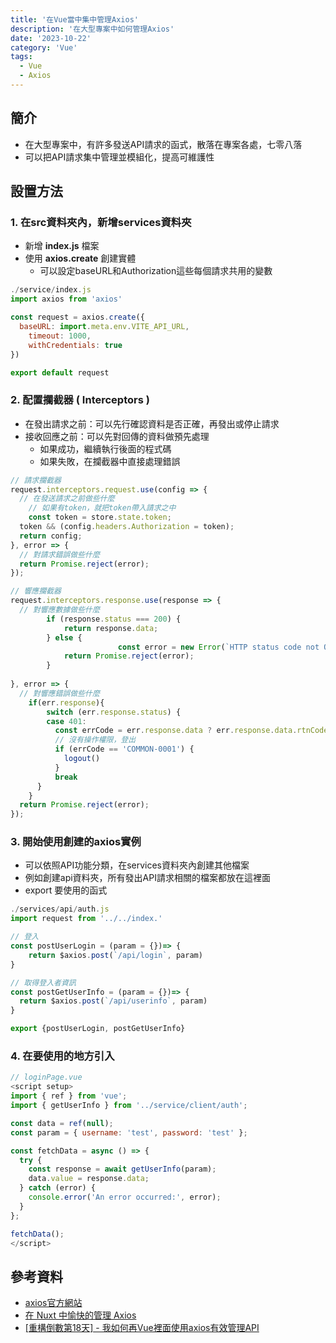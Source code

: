 ```yaml
---
title: '在Vue當中集中管理Axios'
description: '在大型專案中如何管理Axios'
date: '2023-10-22'
category: 'Vue'
tags:
  - Vue
  - Axios
---
```


## 簡介

- 在大型專案中，有許多發送API請求的函式，散落在專案各處，七零八落
- 可以把API請求集中管理並模組化，提高可維護性

## 設置方法

### 1. **在src資料夾內，新增services資料夾**
- 新增 **index.js** 檔案
- 使用 **axios.create** 創建實體
    - 可以設定baseURL和Authorization這些每個請求共用的變數

```jsx
./service/index.js
import axios from 'axios'

const request = axios.create({
  baseURL: import.meta.env.VITE_API_URL,
	timeout: 1000,
	withCredentials: true
})

export default request
```

### 2. **配置攔截器 ( Interceptors )**
- 在發出請求之前：可以先行確認資料是否正確，再發出或停止請求
- 接收回應之前：可以先對回傳的資料做預先處理
    - 如果成功，繼續執行後面的程式碼
    - 如果失敗，在攔截器中直接處理錯誤

```js
// 請求攔截器
request.interceptors.request.use(config => {
  // 在發送請求之前做些什麼
	// 如果有token，就把token帶入請求之中
	const token = store.state.token;        
  token && (config.headers.Authorization = token);
  return config;
}, error => {
  // 對請求錯誤做些什麼
  return Promise.reject(error);
});

// 響應攔截器
request.interceptors.response.use(response => {
  // 對響應數據做些什麼
		if (response.status === 200) {            
            return response.data;       
        } else {
						const error = new Error(`HTTP status code not OK: ${response.status}`);            
            return Promise.reject(error);        
        }
  
}, error => {
  // 對響應錯誤做些什麼
	if(err.response){
		switch (err.response.status) {
        case 401:
          const errCode = err.response.data ? err.response.data.rtnCode : ''
          // 沒有操作權限，登出
          if (errCode == 'COMMON-0001') {
            logout()
          }
          break
      }
	}
  return Promise.reject(error);
});
```

### 3. **開始使用創建的axios實例**
- 可以依照API功能分類，在services資料夾內創建其他檔案
- 例如創建api資料夾，所有發出API請求相關的檔案都放在這裡面
- export 要使用的函式

```js
./services/api/auth.js
import request from '../../index.'

// 登入
const postUserLogin = (param = {})=> {
	return $axios.post(`/api/login`, param)
}

// 取得登入者資訊
const postGetUserInfo = (param = {})=> {
  return $axios.post(`/api/userinfo`, param)
}

export {postUserLogin, postGetUserInfo}

```

### 4. **在要使用的地方引入**

```js
// loginPage.vue
<script setup>
import { ref } from 'vue';
import { getUserInfo } from '../service/client/auth';

const data = ref(null);
const param = { username: 'test', password: 'test' };

const fetchData = async () => {
  try {
    const response = await getUserInfo(param);
    data.value = response.data; 
  } catch (error) {
    console.error('An error occurred:', error);
  }
};

fetchData();
</script>
```

## 參考資料

- [axios官方網站](https://axios-http.com/docs/req_config)
- [在 Nuxt 中愉快的管理 Axios](https://happyjayxin.medium.com/%E5%9C%A8-nuxt-%E4%B8%AD%E6%84%89%E5%BF%AB%E7%9A%84%E7%AE%A1%E7%90%86-axios-b29aa3dc3c3a)
- [[重構倒數第18天] - 我如何再Vue裡面使用axios有效管理API](https://ithelp.ithome.com.tw/articles/10263166)